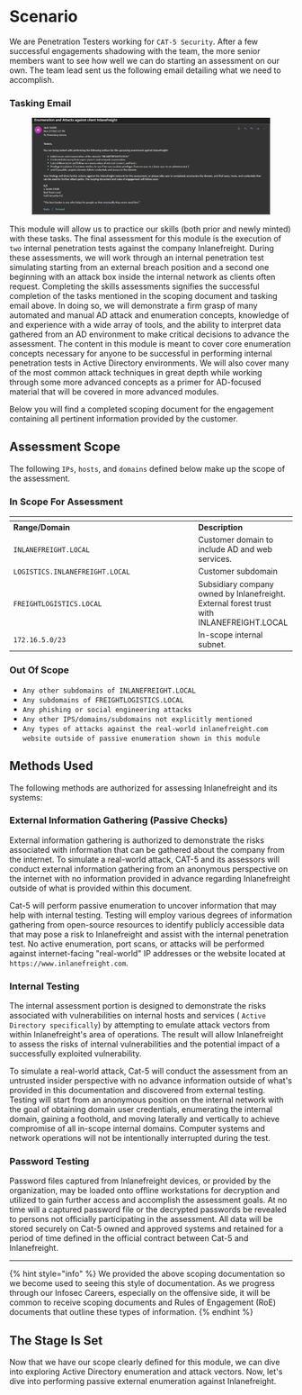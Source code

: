 # Scenario

We are Penetration Testers working for `CAT-5 Security`. After a few successful engagements shadowing with the team, the more senior members want to see how well we can do starting an assessment on our own. The team lead sent us the following email detailing what we need to accomplish.

### **Tasking Email**

<figure><img src="../../../../.gitbook/assets/image (159).png" alt=""><figcaption></figcaption></figure>

This module will allow us to practice our skills (both prior and newly minted) with these tasks. The final assessment for this module is the execution of `two` internal penetration tests against the company Inlanefreight. During these assessments, we will work through an internal penetration test simulating starting from an external breach position and a second one beginning with an attack box inside the internal network as clients often request. Completing the skills assessments signifies the successful completion of the tasks mentioned in the scoping document and tasking email above. In doing so, we will demonstrate a firm grasp of many automated and manual AD attack and enumeration concepts, knowledge of and experience with a wide array of tools, and the ability to interpret data gathered from an AD environment to make critical decisions to advance the assessment. The content in this module is meant to cover core enumeration concepts necessary for anyone to be successful in performing internal penetration tests in Active Directory environments. We will also cover many of the most common attack techniques in great depth while working through some more advanced concepts as a primer for AD-focused material that will be covered in more advanced modules.

Below you will find a completed scoping document for the engagement containing all pertinent information provided by the customer.

## Assessment Scope

The following `IPs`, `hosts`, and `domains` defined below make up the scope of the assessment.

### **In Scope For Assessment**

<table data-header-hidden><thead><tr><th width="315"></th><th></th></tr></thead><tbody><tr><td><strong>Range/Domain</strong></td><td><strong>Description</strong></td></tr><tr><td><code>INLANEFREIGHT.LOCAL</code></td><td>Customer domain to include AD and web services.</td></tr><tr><td><code>LOGISTICS.INLANEFREIGHT.LOCAL</code></td><td>Customer subdomain</td></tr><tr><td><code>FREIGHTLOGISTICS.LOCAL</code></td><td>Subsidiary company owned by Inlanefreight. External forest trust with INLANEFREIGHT.LOCAL</td></tr><tr><td><code>172.16.5.0/23</code></td><td>In-scope internal subnet.</td></tr></tbody></table>

### **Out Of Scope**

* `Any other subdomains of INLANEFREIGHT.LOCAL`
* `Any subdomains of FREIGHTLOGISTICS.LOCAL`
* `Any phishing or social engineering attacks`
* `Any other IPS/domains/subdomains not explicitly mentioned`
* `Any types of attacks against the real-world inlanefreight.com website outside of passive enumeration shown in this module`

## Methods Used

The following methods are authorized for assessing Inlanefreight and its systems:

### External Information Gathering (Passive Checks)

External information gathering is authorized to demonstrate the risks associated with information that can be gathered about the company from the internet. To simulate a real-world attack, CAT-5 and its assessors will conduct external information gathering from an anonymous perspective on the internet with no information provided in advance regarding Inlanefreight outside of what is provided within this document.

Cat-5 will perform passive enumeration to uncover information that may help with internal testing. Testing will employ various degrees of information gathering from open-source resources to identify publicly accessible data that may pose a risk to Inlanefreight and assist with the internal penetration test. No active enumeration, port scans, or attacks will be performed against internet-facing "real-world" IP addresses or the website located at `https://www.inlanefreight.com`.

### Internal Testing

The internal assessment portion is designed to demonstrate the risks associated with vulnerabilities on internal hosts and services ( `Active Directory specifically`) by attempting to emulate attack vectors from within Inlanefreight's area of operations. The result will allow Inlanefreight to assess the risks of internal vulnerabilities and the potential impact of a successfully exploited vulnerability.

To simulate a real-world attack, Cat-5 will conduct the assessment from an untrusted insider perspective with no advance information outside of what's provided in this documentation and discovered from external testing. Testing will start from an anonymous position on the internal network with the goal of obtaining domain user credentials, enumerating the internal domain, gaining a foothold, and moving laterally and vertically to achieve compromise of all in-scope internal domains. Computer systems and network operations will not be intentionally interrupted during the test.

### Password Testing

Password files captured from Inlanefreight devices, or provided by the organization, may be loaded onto offline workstations for decryption and utilized to gain further access and accomplish the assessment goals. At no time will a captured password file or the decrypted passwords be revealed to persons not officially participating in the assessment. All data will be stored securely on Cat-5 owned and approved systems and retained for a period of time defined in the official contract between Cat-5 and Inlanefreight.

***

{% hint style="info" %}
We provided the above scoping documentation so we become used to seeing this style of documentation. As we progress through our Infosec Careers, especially on the offensive side, it will be common to receive scoping documents and Rules of Engagement (RoE) documents that outline these types of information.
{% endhint %}

## The Stage Is Set

Now that we have our scope clearly defined for this module, we can dive into exploring Active Directory enumeration and attack vectors. Now, let's dive into performing passive external enumeration against Inlanefreight.
